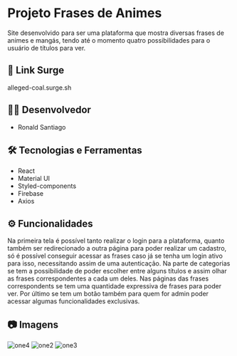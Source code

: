 # Projeto Frases de Animes

Site desenvolvido para ser uma plataforma que mostra diversas frases de animes e mangás, tendo até o momento quatro possibilidades para o usuário de títulos para ver.

## 📱 Link Surge
alleged-coal.surge.sh

## 👩‍💻 Desenvolvedor
- Ronald Santiago

## 🛠 Tecnologias e Ferramentas
- React
- Material UI
- Styled-components
- Firebase
- Axios

## ⚙️ Funcionalidades
Na primeira tela é possível tanto realizar o login para a plataforma, quanto também ser redirecionado a outra página para poder realizar um cadastro, só é possível conseguir acessar as frases caso já se tenha um login ativo para isso, necessitando assim de uma autenticação. Na parte de categorias se tem a possibilidade de poder escolher entre alguns títulos e assim olhar as frases correspondentes a cada um deles.
Nas páginas das frases correspondents se tem uma quantidade expressiva de frases para poder ver.
Por último se tem um botão também para quem for admin poder acessar algumas funcionalidades exclusivas.

## 📷 Imagens
![one4](https://user-images.githubusercontent.com/94769962/209558016-f4af762f-623f-40a6-9c26-88872cd95d12.PNG)
![one2](https://user-images.githubusercontent.com/94769962/209557548-78e62bb3-419d-4976-b916-040164b5ee7d.PNG)
![one3](https://user-images.githubusercontent.com/94769962/209557576-5c3ad8f9-9c41-4100-b0e0-5d40ef2fbe3b.PNG)

